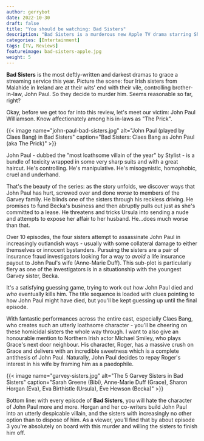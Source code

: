 ```yaml
---
author: gerrybot
date: 2022-10-30
draft: false
title: "You should be watching: Bad Sisters"
description: "Bad Sisters is a murderous new Apple TV drama starring Sharon Horgan, Eve Hewson and Claes Bang. Read our review here."
categories: [Entertainment]
tags: [TV, Reviews]
featureimage: bad-sisters-apple.jpg
weight: 5
---
```


__Bad Sisters__ is the most deftly-written and darkest dramas to grace a streaming service this year. Picture the scene: four Irish sisters from Malahide in Ireland are at their wits' end with their vile, controlling brother-in-law, John Paul. So they decide to murder him. Seems reasonable so far, right?

Okay, before we get too far into this review, let's meet our victim: John Paul Williamson. Know affectionately among his in-laws as "The Prick".

{{< image name="john-paul-bad-sisters.jpg" alt="John Paul (played by Claes Bang) in Bad Sisters" caption="Bad Sisters: Claes Bang as John Paul (aka The Prick)" >}}

John Paul - dubbed the "most loathsome villain of the year" by Stylist - is a bundle of toxicity wrapped in some very sharp suits and with a great haircut. He's controlling. He's manipulative. He's misogynistic, homophobic, cruel and underhand.

That's the beauty of the series: as the story unfolds, we discover ways that John Paul has hurt, screwed over and done _worse_ to members of the Garvey family. He blinds one of the sisters through his reckless driving. He promises to fund Becka's business and then abruptly pulls out just as she's committed to a lease. He threatens and tricks Ursula into sending a nude and attempts to expose her affair to her husband. He...does much worse than that.

Over 10 episodes, the four sisters attempt to assassinate John Paul in increasingly outlandish ways - usually with some collateral damage to either themselves or innocent bystanders. Pursuing the sisters are a pair of insurance fraud investigators looking for a way to _avoid_ a life insurance payout to John Paul's wife (Anne-Marie Duff). This sub-plot is particularly fiery as one of the investigators is in a situationship with the youngest Garvey sister, Becka.

It's a satisfying guessing game, trying to work out _how_ John Paul died and _who_ eventually kills him. The title sequence is loaded with clues pointing to how John Paul might have died, but you'll be kept guessing up until the final episode.

With fantastic performances across the entire cast, especially Claes Bang, who creates such an utterly loathsome character - you'll be cheering on these homicidal sisters the whole way through. I want to also give an honourable mention to Northern Irish actor Michael Smiley, who plays Grace's next door neighbour. His character, Roger, has a massive crush on Grace and delivers with an incredible sweetness which is a complete antithesis of John Paul. Naturally, John Paul decides to repay Roger's interest in his wife by framing him as a paedophile.

{{< image name="garvey-sisters.jpg" alt="The 5 Garvey Sisters in Bad Sisters" caption="Sarah Greene (Bibi), Anne-Marie Duff (Grace), Sharon Horgan (Eva), Eva Birthistle (Ursula), Eve Hewson (Becka)" >}}

Bottom line: with every episode of __Bad Sisters__, you will hate the character of John Paul more and more. Horgan and her co-writers build John Paul into an utterly despicable villain, and the sisters with increasingly no other option than to dispose of him. As a viewer, you'll find that by about episode 3 you're absolutely on board with this murder and willing the sisters to finish him off.